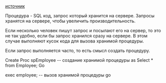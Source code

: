 [источник](https://www.youtube.com/watch?v=oPqn45OIRsw&ab_channel=ITVDN) 
 

Процедура - SQL код, запрос который хранится на сервере. Запросы хранятся на сервере, чтобы увеличить производительность.

Если несколько человек пишут запрос и посылают его на сервер, то это не так удобно, если бы запрос хранился сразу на сервере. В этом случае выполняют кусок кода для вызова хранимой процедуры.

Если запрос выполняется часто, то есть смысл создать процедуру.

Create Proc spEmployee
-- создание хранимой процедуры
as
Select * from Employee;
Go

exec employee; -- вызов хранимой процедуры
go